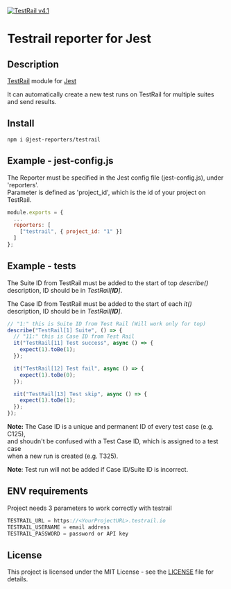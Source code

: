 [![TestRail v4.1](https://img.shields.io/badge/TestRail%20API-v2-green.svg)](http://docs.gurock.com/testrail-api2/start)

# Testrail reporter for Jest

## Description

[TestRail](https://www.gurock.com/testrail/) module for [Jest](https://jestjs.io/)

It can automatically create a new test runs on TestRail for multiple suites and send results.


## Install

```code
npm i @jest-reporters/testrail
```

## Example - **jest-config.js**

The Reporter must be specified in the Jest config file (jest-config.js), under 'reporters'.
<br>Parameter is defined as 'project_id', which is the id of your project on TestRail.

```javascript
module.exports = {
  ...
  reporters: [
    ["testrail", { project_id: "1" }]
  ]
};
```

## Example - tests

The Suite ID from TestRail must be added to the start of top _describe()_ description, ID should be in *TestRail[**ID**]*.

The Case ID from TestRail must be added to the start of each _it()_ description, ID should be in *TestRail[**ID**]*.

```javascript
// "1:" this is Suite ID from Test Rail (Will work only for top)
describe("TestRail[1] Suite", () => {
  // "11:" this is Case ID from Test Rail
  it("TestRail[11] Test success", async () => {
    expect(1).toBe(1);
  });

  it("TestRail[12] Test fail", async () => {
    expect(1).toBe(0);
  });

  xit("TestRail[13] Test skip", async () => {
    expect(1).toBe(1);
  });
});
```

**Note:** The Case ID is a unique and permanent ID of every test case (e.g. C125),
<br>and shoudn't be confused with a Test Case ID, which is assigned to a test case<br> when a new run is created (e.g. T325).

**Note**: Test run will not be added if Case ID/Suite ID is incorrect.

## ENV requirements 

Project needs 3 parameters to work correctly with testrail

```javascript
TESTRAIL_URL = https://<YourProjectURL>.testrail.io
TESTRAIL_USERNAME = email address
TESTRAIL_PASSWORD = password or API key
```

## License

This project is licensed under the MIT License - see the [LICENSE](LICENSE.md) file for details.
